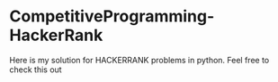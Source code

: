 # CompetitiveProgramming-HackerRank
Here is my solution for HACKERRANK problems in python. Feel free to check this out
